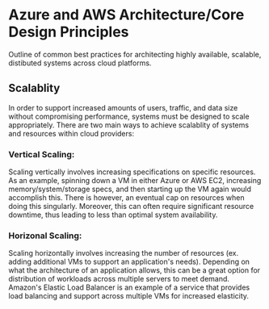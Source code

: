 # Azure and AWS Architecture/Core Design Principles

Outline of common best practices for architecting highly available, scalable, distibuted systems across cloud platforms. 

## Scalablity

In order to support increased amounts of users, traffic, and data size without compromising performance, systems must be designed to scale appropriately. There are two main ways to achieve scalablity of systems and resources within cloud providers:  

### Vertical Scaling: 

Scaling vertically involves increasing specifications on specific resources. As an example, spinning down a VM in either Azure or AWS EC2, increasing memory/system/storage specs, and then starting up the VM again would accomplish this. There is however, an eventual cap on resources when doing this singularly. Moreover, this can often require significant resource downtime, thus leading to less than optimal system availability.

### Horizonal Scaling: 

Scaling horizontally involves increasing the number of resources (ex. adding additional VMs to support an application's needs). Depending on what the architecture of an application allows, this can be a great option for distribution of workloads across multiple servers to meet demand. Amazon's Elastic Load Balancer is an example of a service that provides load balancing and support across multiple VMs for increased elasticity.
